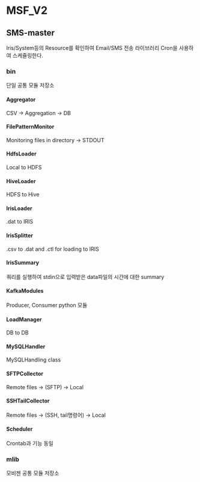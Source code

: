 # MSF_V2

## SMS-master
Iris/System등의 Resource를 확인하여 Email/SMS 전송 라이브러리
Cron을 사용하여 스케쥴링한다.

### bin
단일 공통 모듈 저장소

#### Aggregator
CSV -> Aggregation -> DB

#### FilePatternMonitor
Monitoring files in directory -> STDOUT

#### HdfsLoader
Local to HDFS

#### HiveLoader
HDFS to Hive

#### IrisLoader
.dat to IRIS

#### IrisSplitter
.csv to .dat and .ctl for loading to IRIS

#### IrisSummary
쿼리를 실행하여 stdin으로 입력받은 data파일의 시간에 대한 summary

#### KafkaModules
Producer, Consumer python 모듈

#### LoadManager
DB to DB

#### MySQLHandler
MySQLHandling class

#### SFTPCollector
Remote files -> (SFTP) -> Local

#### SSHTailCollector
Remote files -> (SSH, tail명령어) -> Local

#### Scheduler
Crontab과 기능 동일

### mlib
모비젠 공통 모듈 저장소

